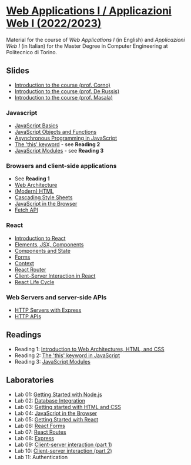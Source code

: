 # [Web Applications I / Applicazioni Web I (2022/2023)](https://github.com/polito-WA1-AW1-2023)

Material for the course of _Web Applications I_ (in English) and _Applicazioni Web I_ (in Italian) for the Master Degree in Computer Engineering at Politecnico di Torino.

## Slides

- [Introduction to the course (prof. Corno)](slide/00-intro-2023-WA1-AH.pdf)
- [Introduction to the course (prof. De Russis)](slide/00-intro-2023-WA1-iz.pdf)
- [Introduction to the course (prof. Masala)](slide/00-intro-2023-AW1.pdf)


### Javascript

- [JavaScript Basics](slide/1-01-javascript-basics.pdf)
- [JavaScript Objects and Functions](slide/1-02-javascript-objects-functions.pdf)
- [Asynchronous Programming in JavaScript](slide/1-03-javascript-async-programming.pdf)
- [The 'this' keyword](slide/1-04-javascript-this.pdf) - see **Reading 2**
- [JavaScript Modules](slide/1-05-javascript-modules.pdf) - see **Reading 3**


### Browsers and client-side applications

- See **Reading 1**
- [Web Architecture](slide/2-01-web-architecture.pdf)
- [(Modern) HTML](slide/2-02-html.pdf)
- [Cascading Style Sheets](slide/2-03-css.pdf)
- [JavaScript in the Browser](slide/2-04-JS-browser.pdf)
- [Fetch API](slide/2-05-fetch.pdf)


### React

- [Introduction to React](slide/3-01-React-intro.pdf)
- [Elements, JSX, Components](slide/3-02-Elements-and-JSX.pdf)
- [Components and State](slide/3-03-Components-and-state.pdf)
- [Forms](slide/3-04-Forms.pdf)
- [Context](slide/3-05-Context.pdf)
- [React Router](slide/3-06-React-Router.pdf)
- [Client-Server Interaction in React](slide/3-07-Client-Server-React.pdf)
- [React Life Cycle](slide/3-08-LifeCycle.pdf)


### Web Servers and server-side APIs
 - [HTTP Servers with Express](slide/4-01-Express.pdf)
 - [HTTP APIs](slide/4-02-API.pdf)


## Readings

- Reading 1: [Introduction to Web Architectures, HTML, and CSS](readings/2-0-reading-web-architecture-html-css.pdf)
- Reading 2: [The 'this' keyword in JavaScript](readings/1-4-reading-this.pdf)
- Reading 3: [JavaScript Modules](readings/1-5-reading-modules.pdf)


## Laboratories

- Lab 01: [Getting Started with Node.js](./labs/lab01-getting-started-node.pdf)
- Lab 02: [Database Integration](./labs/lab02-node-database.pdf)
- Lab 03: [Getting started with HTML and CSS](./labs/lab03-html-css.pdf)
- Lab 04: [JavaScript in the Browser](./labs/lab04-js-browser.pdf)
- Lab 05: [Getting Started with React](./labs/lab05-getting-started-react.pdf)
- Lab 06: [React Forms](./labs/lab06-forms.pdf)
- Lab 07: [React Routes](./labs/lab07-routes.pdf)
- Lab 08: [Express](./labs/lab08-express.pdf)
- Lab 09: [Client-server interaction (part 1)](./labs/lab09-API-1.pdf)
- Lab 10: [Client-server interaction (part 2)](./labs/lab10-API-2.pdf)
- Lab 11: Authentication

